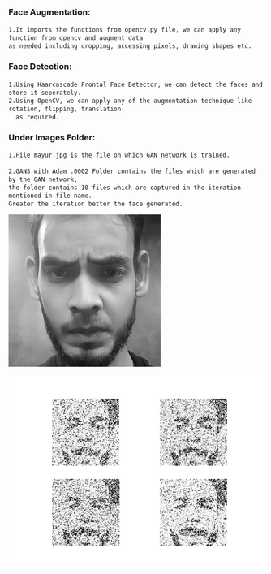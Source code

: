 ### Face Augmentation:
    1.It imports the functions from opencv.py file, we can apply any function from opencv and augment data 
    as needed including cropping, accessing pixels, drawing shapes etc.

### Face Detection:
    1.Using Haarcascade Frontal Face Detector, we can detect the faces and store it seperately.
    2.Using OpenCV, we can apply any of the augmentation technique like rotation, flipping, translation
      as required.

### Under Images Folder:
  
    1.File mayur.jpg is the file on which GAN network is trained.
  
    2.GANS with Adam .0002 Folder contains the files which are generated by the GAN network, 
    the folder contains 10 files which are captured in the iteration mentioned in file name. 
    Greater the iteration better the face generated.
    
 ![alt text](https://github.com/Mayurji/Computer-Vision/blob/master/Generate%20Face%20from%20Faces%20Using%20GANS%20and%20OpenCV/images/mayur.jpg "Trained on Images")
 
 ![alt text](https://github.com/Mayurji/Computer-Vision/blob/master/Generate%20Face%20from%20Faces%20Using%20GANS%20and%20OpenCV/images/GANS%20with%20Adam%20.0002/9950.png "Trained on Images")
  
